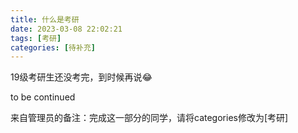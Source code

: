 ```yaml
---
title: 什么是考研
date: 2023-03-08 22:02:21
tags: [考研]
categories: [待补充]
---
```


19级考研生还没考完，到时候再说:joy:

to be continued
<!-- more -->
来自管理员的备注：完成这一部分的同学，请将categories修改为[考研]